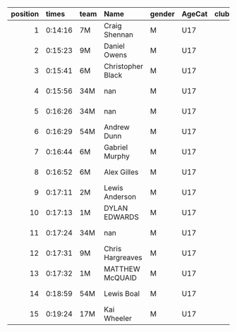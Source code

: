 |   position | times   | team   | Name              | gender   | AgeCat   |   clubnumber | Club name           | Website                               |   finishPosition |
|-----------:|:--------|:-------|:------------------|:---------|:---------|-------------:|:--------------------|:--------------------------------------|-----------------:|
|          1 | 0:14:16 | 7M     | Craig Shennan     | M        | U17      |            7 | Giffnock North AC   | https://www.giffnocknorth.co.uk/      |                1 |
|          2 | 0:15:23 | 9M     | Daniel Owens      | M        | U17      |            9 | Garscube Harriers   | https://www.garscubeharriers.org.uk/  |                2 |
|          3 | 0:15:41 | 6M     | Christopher Black | M        | U17      |            6 | Cambuslang Harriers | https://cambuslangharriers.org/       |                3 |
|          4 | 0:15:56 | 34M    | nan               | M        | U17      |           34 | Kilbarchan AAC      | https://kilbarchanaac.org.uk/         |                4 |
|          5 | 0:16:26 | 34M    | nan               | M        | U17      |           34 | Kilbarchan AAC      | https://kilbarchanaac.org.uk/         |                5 |
|          6 | 0:16:29 | 54M    | Andrew Dunn       | M        | U17      |           54 | VP-Glasgow          | https://www.vp-glasgow.com            |                6 |
|          7 | 0:16:44 | 6M     | Gabriel Murphy    | M        | U17      |            6 | Cambuslang Harriers | https://cambuslangharriers.org/       |                7 |
|          8 | 0:16:52 | 6M     | Alex Gilles       | M        | U17      |            6 | Cambuslang Harriers | https://cambuslangharriers.org/       |                8 |
|          9 | 0:17:11 | 2M     | Lewis Anderson    | M        | U17      |            2 | Kilmarnock H&AC     | http://www.kilmarnockharriers.com/    |               10 |
|         10 | 0:17:13 | 1M     | DYLAN EDWARDS     | M        | U17      |            1 | East Kilbride AC    | http://www.ekac.org.uk/               |               11 |
|         11 | 0:17:24 | 34M    | nan               | M        | U17      |           34 | Kilbarchan AAC      | https://kilbarchanaac.org.uk/         |               12 |
|         12 | 0:17:31 | 9M     | Chris Hargreaves  | M        | U17      |            9 | Garscube Harriers   | https://www.garscubeharriers.org.uk/  |               13 |
|         13 | 0:17:32 | 1M     | MATTHEW McQUAID   | M        | U17      |            1 | East Kilbride AC    | http://www.ekac.org.uk/               |               14 |
|         14 | 0:18:59 | 54M    | Lewis Boal        | M        | U17      |           54 | VP-Glasgow          | https://www.vp-glasgow.com            |               17 |
|         15 | 0:19:24 | 17M    | Kai Wheeler       | M        | U17      |           17 | Calderglen Harriers | http://www.calderglenharriers.org.uk/ |               18 |
